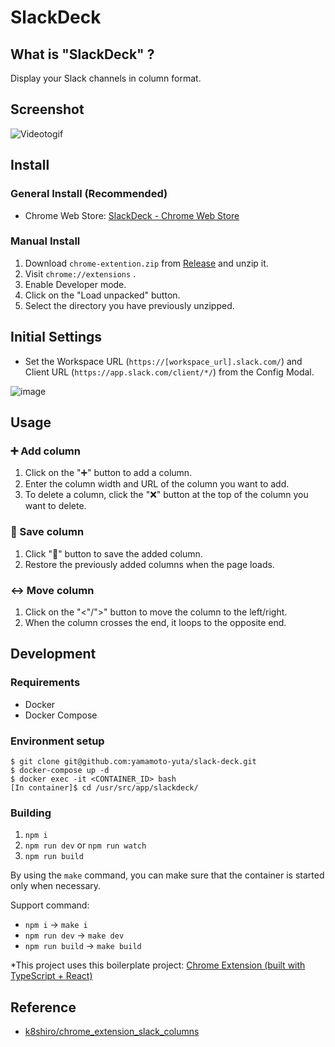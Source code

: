 # SlackDeck

## What is "SlackDeck" ?

Display your Slack channels in column format.

## Screenshot

![Videotogif](https://user-images.githubusercontent.com/55144709/149324142-10437629-a472-4875-b1ea-49c0b79f68db.gif)

## Install

### General Install (Recommended)

- Chrome Web Store: [SlackDeck - Chrome Web Store](https://chrome.google.com/webstore/detail/slackdeck/cocnkjpcbmoopfpmogblnjpjdfcaohod?hl=ja&authuser=0)

### Manual Install

1. Download `chrome-extention.zip` from [Release](https://github.com/yamamoto-yuta/slack-deck/releases) and unzip it.
1. Visit `chrome://extensions` .
1. Enable Developer mode.
1. Click on the "Load unpacked" button.
1. Select the directory you have previously unzipped.

## Initial Settings

- Set the Workspace URL (`https://[workspace_url].slack.com/`) and Client URL (`https://app.slack.com/client/*/`) from the Config Modal.

![image](https://user-images.githubusercontent.com/55144709/144297361-1372247e-3e0c-484c-b5f5-5100f9c410a4.png)

## Usage

### ➕ Add column

1. Click on the "➕" button to add a column.
1. Enter the column width and URL of the column you want to add.
1. To delete a column, click the "❌" button at the top of the column you want to delete.

### 💾 Save column

1. Click "💾" button to save the added column.
1. Restore the previously added columns when the page loads.

### ↔️ Move column

1. Click on the "<"/">" button to move the column to the left/right.
1. When the column crosses the end, it loops to the opposite end.

## Development

### Requirements

- Docker
- Docker Compose

### Environment setup

```
$ git clone git@github.com:yamamoto-yuta/slack-deck.git
$ docker-compose up -d
$ docker exec -it <CONTAINER_ID> bash
[In container]$ cd /usr/src/app/slackdeck/
```

### Building

1. `npm i`
1. `npm run dev` or `npm run watch`
1. `npm run build`

By using the `make` command, you can make sure that the container is started only when necessary.

Support command:

- `npm i` -> `make i`
- `npm run dev` -> `make dev`
- `npm run build` -> `make build`

\*This project uses this boilerplate project: [Chrome Extension (built with TypeScript + React)](https://github.com/martellaj/chrome-extension-react-typescript-boilerplate)

## Reference

- [k8shiro/chrome_extension_slack_columns](https://github.com/k8shiro/chrome_extension_slack_columns)
